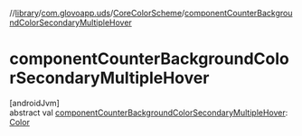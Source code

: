 //[library](../../../index.md)/[com.glovoapp.uds](../index.md)/[CoreColorScheme](index.md)/[componentCounterBackgroundColorSecondaryMultipleHover](component-counter-background-color-secondary-multiple-hover.md)

# componentCounterBackgroundColorSecondaryMultipleHover

[androidJvm]\
abstract val [componentCounterBackgroundColorSecondaryMultipleHover](component-counter-background-color-secondary-multiple-hover.md): [Color](https://developer.android.com/reference/kotlin/androidx/compose/ui/graphics/Color.html)

